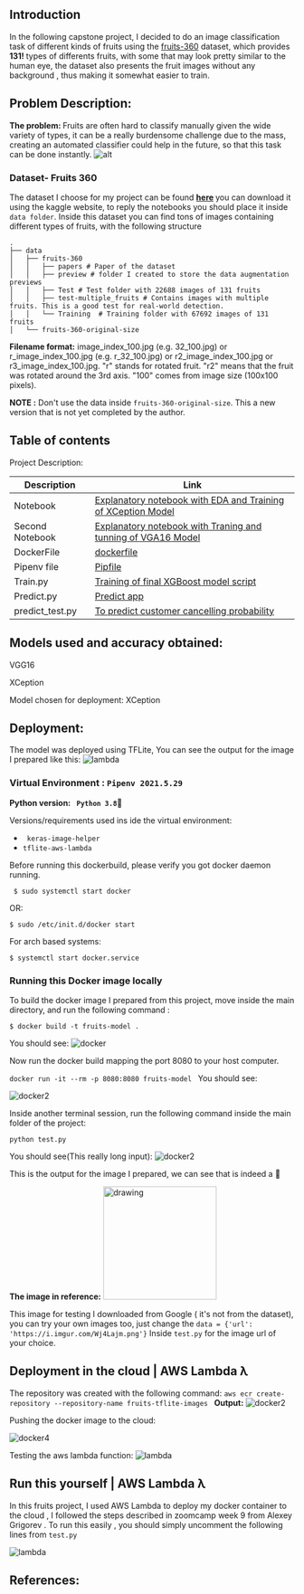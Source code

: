 ## Introduction

In the following capstone project, I decided to do an image classification task of different kinds of fruits using the [fruits-360](https://link) dataset, which provides <b> 131! </b> types of differents fruits, with some that may look pretty similar to the human eye, the dataset also presents the fruit images without any background , thus making it somewhat easier to train.





## Problem Description:


<b> The problem: </b> Fruits are often hard to classify manually given the wide variety of types, it can be a really burdensome challenge due to the mass, creating an automated classifier could help in the future, so that this task can be done instantly.
![alt](https://www.researchgate.net/publication/342916129/figure/fig2/AS:913043131207680@1594697854025/Illustration-of-few-images-from-Fruits-360-dataset.ppm)




### Dataset- Fruits 360

The dataset I choose for my project can be found <b>[here](https://www.kaggle.com/moltean/fruits) </b> you can download it using the kaggle website, to reply the notebooks you should place it inside `data folder`. Inside this dataset you can find tons of images containing different types of fruits, with the following structure

```
.
├── data
│   ├── fruits-360
│   │   ├── papers # Paper of the dataset
│   │   ├── preview # folder I created to store the data augmentation previews
│   │   ├── Test # Test folder with 22688 images of 131 fruits 
│   │   ├── test-multiple_fruits # Contains images with multiple fruits. This is a good test for real-world detection.
│   │   └── Training  # Training folder with 67692 images of 131 fruits
│   └── fruits-360-original-size
```
**Filename format:** image_index_100.jpg (e.g. 32_100.jpg) or r_image_index_100.jpg (e.g. r_32_100.jpg) or r2_image_index_100.jpg or r3_image_index_100.jpg. "r" stands for rotated fruit. "r2" means that the fruit was rotated around the 3rd axis. "100" comes from image size (100x100 pixels).

 <b> NOTE :</b> Don't use the data inside `fruits-360-original-size`. This a new version that is not yet completed by the author.



## Table of contents


Project Description:



| Description | Link  |
|-------------------------------|---|
| Notebook | [Explanatory notebook with EDA and Training of XCeption Model]()  |
| Second Notebook|  [Explanatory notebook with Traning and tunning of VGA16 Model]() |
|                   DockerFile            |  [dockerfile]() |
|              Pipenv file                 |  [Pipfile]() |
|              Train.py                 |  [Training of final XGBoost model script]() |
|              Predict.py                 |  [Predict app]() |
|              predict_test.py                 |  [To predict customer cancelling probability]() |

## Models used and accuracy obtained:

VGG16

XCeption


Model chosen for deployment: XCeption
## Deployment:

The model was deployed using TFLite, You can see the output for the image I prepared like this:
![lambda](https://github.com/aenoboa1/ML_Zoomcamp-Capstone-Project/blob/master/img/deployment/lambda_image.png)

### Virtual Environment : `Pipenv 2021.5.29` 

<b>Python version: ` Python 3.8`🐍  </b>


Versions/requirements used ins ide the virtual environment:

- ` keras-image-helper`
- `tflite-aws-lambda`

Before running this dockerbuild, please verify you got docker daemon running.



```console
 $ sudo systemctl start docker
```
OR:
```console
$ sudo /etc/init.d/docker start
```
For arch based systems:
```console
$ systemctl start docker.service
```


### Running this Docker image locally


To build the docker image I prepared from this project, move inside the main directory, and run the following command :

```console
$ docker build -t fruits-model .
```

You should see:
![docker](https://github.com/aenoboa1/ML_Zoomcamp-Capstone-Project/blob/master/img/deployment/docker.png?raw=true)


Now run the docker build mapping the port 8080 to your host computer.

`docker run -it --rm -p 8080:8080 fruits-model
`
You should see:


![docker2](https://github.com/aenoboa1/ML_Zoomcamp-Capstone-Project/blob/master/img/deployment/docker2.png?raw=true)

Inside another terminal session, run the following command inside the main folder of the project:

`python test.py
`

You should see(This really long input):
![docker2](https://github.com/aenoboa1/ML_Zoomcamp-Capstone-Project/blob/master/img/deployment/docker3.png?raw=true)

This is the output for the image I prepared, we can see that is indeed a :banana: <br>

**The image in reference:**
<img src="https://i.imgur.com/Wj4Lajm.png" alt="drawing" width="200"/>


 This image for testing I downloaded from Google ( it's not from the dataset), you can try your own images too, just change the ` data = {'url': 'https://i.imgur.com/Wj4Lajm.png'} `
 Inside `test.py` for the image url of your choice.


## Deployment in the cloud | AWS Lambda λ

The repository was created with the following command:
`aws ecr create-repository --repository-name fruits-tflite-images
`
**Output:**
![docker2](https://github.com/aenoboa1/ML_Zoomcamp-Capstone-Project/blob/master/img/deployment/lambda.png?raw=true)

Pushing the docker image to the cloud:

![docker4](https://github.com/aenoboa1/ML_Zoomcamp-Capstone-Project/blob/master/img/deployment/docker4.png?raw=true)


Testing the aws lambda function:
![lambda](https://github.com/aenoboa1/ML_Zoomcamp-Capstone-Project/blob/master/img/deployment/lambda3.png?raw=true)


## Run this yourself | AWS Lambda λ

In this fruits project, I used AWS Lambda to deploy my docker container to the cloud , I followed the steps described in zoomcamp week 9 from Alexey Grigorev . To run this easily , you should simply uncomment the following lines from `test.py`

![lambda](https://github.com/aenoboa1/ML_Zoomcamp-Capstone-Project/blob/master/img/deployment/lambda4.png?raw=true)

## References:



